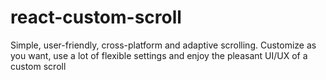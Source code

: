 # react-custom-scroll
Simple, user-friendly, cross-platform and adaptive scrolling. Customize as you want, use a lot of flexible settings and enjoy the pleasant UI/UX of a custom scroll
